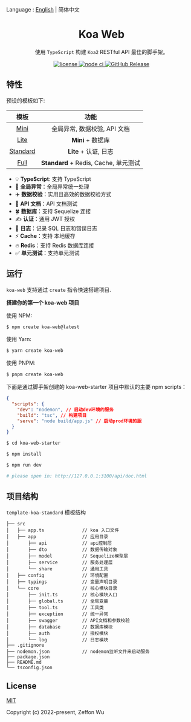 Language : [English](./README.md) | 简体中文

<h1 align="center">Koa Web</h1>

<div align="center">

使用 `TypeScript` 构建 `Koa2` RESTful API 最佳的脚手架。

<a href="https://github.com/zeffon/koa-web/blob/main/LICENSE">
<img src="https://img.shields.io/github/license/zeffon/koa-web?style=flat-square" alt="license">
</a>
<a href="https://github.com/zeffon/koa-web/actions/workflows/ci.yml">
<img alt="node ci" src="https://github.com/zeffon/koa-web/actions/workflows/ci.yml/badge.svg?style=flat-square">
</a>
<a href="https://github.com/zeffon/koa-web/releases/latest">
  <img alt="GitHub Release" src="https://img.shields.io/github/v/release/zeffon/koa-web.svg">
</a>
</div>

## 特性

预设的模板如下:

|                           模板                           |                 功能                  |
| :------------------------------------------------------: | :-----------------------------------: |
|     [Mini](https://stackblitz.com/edit/koa-web-mini)     |     全局异常, 数据校验, API 文档      |
|     [Lite](https://stackblitz.com/edit/koa-web-lite)     |           **Mini** + 数据库           |
| [Standard](https://stackblitz.com/edit/koa-web-standard) |         **Lite** + 认证, 日志         |
|     [Full](https://stackblitz.com/edit/koa-web-full)     | **Standard** + Redis, Cache, 单元测试 |

- :bulb: **TypeScript**: 支持 TypeScript
- :rocket: **全局异常**：全局异常统一处理
- :airplane: **数据校验**：实用且高效的数据校验方式
- :memo: **API 文档**：API 文档测试
- :four_leaf_clover: **数据库**：支持 Sequelize 连接
- :writing_hand: **认证**：通用 JWT 授权
- :book: **日志**：记录 SQL 日志和错误日志
- :zap: **Cache**：支持 本地缓存
- :fire: **Redis**：支持 Redis 数据库连接
- :white_check_mark: **单元测试**：支持单元测试

## 运行

`koa-web` 支持通过 `create` 指令快速搭建项目.

**搭建你的第一个 koa-web 项目**

使用 NPM:

```bash
$ npm create koa-web@latest
```

使用 Yarn:

```bash
$ yarn create koa-web
```

使用 PNPM:

```bash
$ pnpm create koa-web
```

下面是通过脚手架创建的 koa-web-starter 项目中默认的主要 npm scripts：

```json
{
  "scripts": {
    "dev": "nodemon", // 启动dev环境的服务
    "build": "tsc", // 构建项目
    "serve": "node build/app.js" // 启动prod环境的服
  }
}
```

```bash
$ cd koa-web-starter

$ npm install

$ npm run dev

# please open in: http://127.0.0.1:3100/api/doc.html
```

## 项目结构

`template-koa-standard` 模板结构

```
├── src
│   ├── app.ts              // koa 入口文件
│   ├── app                 // 应用目录
│       ├── api             // api控制层
│       ├── dto             // 数据传输对象
│       ├── model           // Sequelize模型层
│       ├── service         // 服务处理层
│       └── share           // 通用工具
│   ├── config              // 环境配置
│   ├── typings             // 变量声明目录
│   └── core                // 核心模块目录
│       ├── init.ts         // 核心模块入口
│       ├── global.ts       // 全局变量
│       ├── tool.ts         // 工具类
│       ├── exception       // 统一异常
│       ├── swagger         // API文档和参数校验
│       ├── database        // 数据库模块
│       ├── auth            // 授权模块
│       └── log             // 日志模块
├── .gitignore
├── nodemon.json            // nodemon监听文件来启动服务
├── package.json
├── README.md
└── tsconfig.json
```

## License

[MIT](https://opensource.org/licenses/MIT)

Copyright (c) 2022-present, Zeffon Wu
